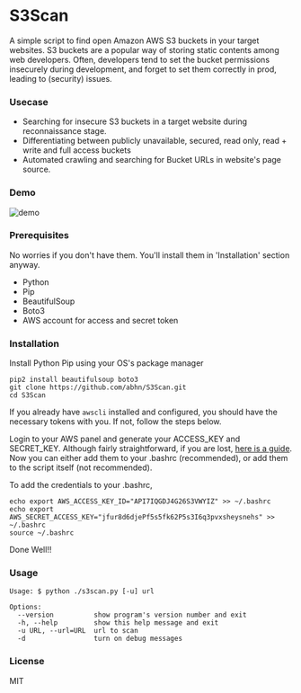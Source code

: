 # S3Scan 
A simple script to find open Amazon AWS S3 buckets in your target websites. S3 buckets are a popular way of storing static contents among web developers. Often, developers tend to set the bucket permissions insecurely during development, and forget to set them correctly in prod, leading to (security) issues.

### Usecase
* Searching for insecure S3 buckets in a target website during reconnaissance stage.
* Differentiating between publicly unavailable, secured, read only, read + write and full access buckets
* Automated crawling and searching for Bucket URLs in website's page source.

### Demo
![demo](https://raw.githubusercontent.com/abhn/S3Scan/master/example.png)

### Prerequisites
No worries if you don't have them. You'll install them in 'Installation' section anyway.
* Python
* Pip
* BeautifulSoup
* Boto3
* AWS account for access and secret token

### Installation
Install Python Pip using your OS's package manager
```
pip2 install beautifulsoup boto3
git clone https://github.com/abhn/S3Scan.git
cd S3Scan
```
If you already have ```awscli``` installed and configured, you should have the necessary tokens with you. If not, follow the steps below. 

Login to your AWS panel and generate your ACCESS_KEY and SECRET_KEY. Although fairly straightforward, if you are lost, [here is a guide](http://docs.aws.amazon.com/general/latest/gr/managing-aws-access-keys.html). Now you can either add them to your .bashrc (recommended), or add them to the script itself (not recommended).

To add the credentials to your .bashrc,
```
echo export AWS_ACCESS_KEY_ID="API7IQGDJ4G26S3VWYIZ" >> ~/.bashrc
echo export AWS_SECRET_ACCESS_KEY="jfur8d6djePf5s5fk62P5s3I6q3pvxsheysnehs" >> ~/.bashrc
source ~/.bashrc
```

Done Well!!

### Usage
```
Usage: $ python ./s3scan.py [-u] url

Options:
  --version          show program's version number and exit
  -h, --help         show this help message and exit
  -u URL, --url=URL  url to scan
  -d                 turn on debug messages
```

### License
MIT
